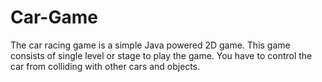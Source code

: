 # Car-Game
The car racing game is a simple Java powered 2D game. This game consists of single level or stage to play the game. You have to control the car from colliding with other cars and objects. 
